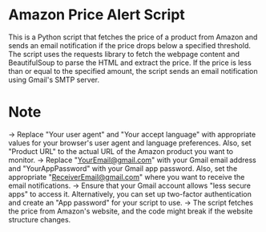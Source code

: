 # Amazon Price Alert Script
This is a Python script that fetches the price of a product from Amazon and sends an email notification if the price drops below a specified threshold. The script uses the requests library to fetch the webpage content and BeautifulSoup to parse the HTML and extract the price. If the price is less than or equal to the specified amount, the script sends an email notification using Gmail's SMTP server.

# Note
-> Replace "Your user agent" and "Your accept language" with appropriate values for your browser's user agent and language preferences. Also, set "Product URL" to the actual URL of the Amazon product you want to monitor.
-> Replace "YourEmail@gmail.com" with your Gmail email address and "YourAppPassword" with your Gmail app password. Also, set the appropriate "ReceiverEmail@gmail.com" where you want to receive the email notifications.
-> Ensure that your Gmail account allows "less secure apps" to access it. Alternatively, you can set up two-factor authentication and create an "App password" for your script to use.
-> The script fetches the price from Amazon's website, and the code might break if the website structure changes.
